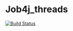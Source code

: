 # Job4j_threads

[![Build Status](https://app.travis-ci.com/CyberfuzZ-Apps/job4j_threads.svg?branch=main)](https://app.travis-ci.com/CyberfuzZ-Apps/job4j_threads)